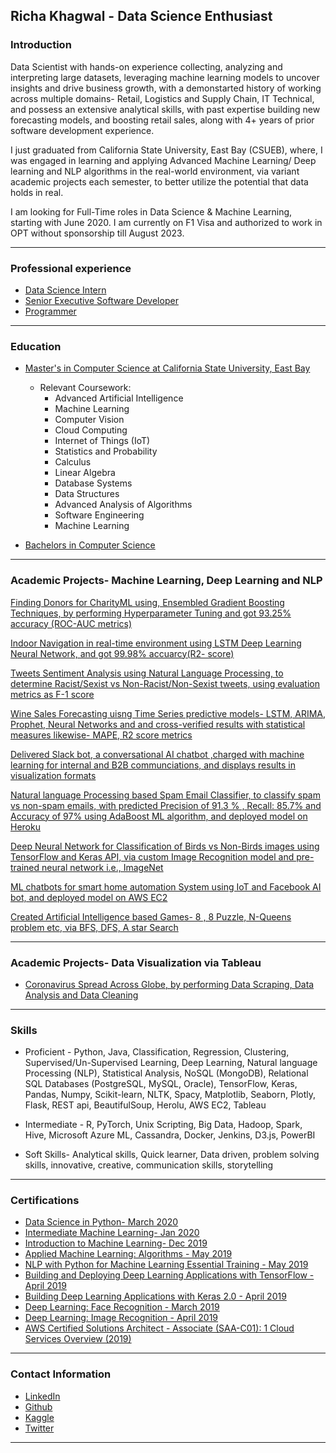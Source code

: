 ## Richa Khagwal - Data Science Enthusiast

### Introduction

Data Scientist with hands-on experience collecting, analyzing and interpreting large datasets, leveraging machine learning models to uncover insights and drive business growth, with a demonstarted history of working across multiple domains- Retail, Logistics and Supply Chain, IT Technical, and possess an extensive analytical skills, with past expertise building new forecasting models, and boosting retail sales, along with 4+ years of prior software development experience. 

I just graduated from California State University, East Bay (CSUEB), where, I was engaged in learning and applying Advanced Machine Learning/ Deep learning and NLP algorithms in the real-world environment, via variant academic projects each semester, to better utilize the potential that data holds in real.

I am looking for Full-Time roles in Data Science & Machine Learning, starting with June 2020. I am currently on F1 Visa and authorized to work in OPT without sponsorship till August 2023.

---

### Professional experience

- [Data Science Intern](https://www.thewinegroup.com/)
- [Senior Executive Software Developer](https://www.bata.in/)
- [Programmer](https://nrlm.gov.in/)

---

### Education

- [Master's in Computer Science at California State University, East Bay](https://catalog.csueastbay.edu/preview_program.php?catoid=19&poid=7757)
  - Relevant Coursework:
    * Advanced Artificial Intelligence
    * Machine Learning
    * Computer Vision
    * Cloud Computing
    * Internet of Things (IoT)
    * Statistics and Probability
    * Calculus
    * Linear Algebra
    * Database Systems
    * Data Structures
    * Advanced Analysis of Algorithms
    * Software Engineering
    * Machine Learning
    
- [Bachelors in Computer Science](http://www.rtu.ac.in/RTU/)

---


### Academic Projects- Machine Learning, Deep Learning and NLP

   [Finding Donors for CharityML using, Ensembled Gradient Boosting Techniques, by performing Hyperparameter Tuning and got 93.25% accuracy (ROC-AUC metrics)](https://github.com/rickhagwal/Finding-Donors-for-CharityML)
    
   [Indoor Navigation in real-time environment using LSTM Deep Learning Neural Network, and got 99.98% accuarcy(R2- score)](https://github.com/rickhagwal/Indoor-Navigation)
    
   [Tweets Sentiment Analysis using Natural Language Processing, to determine Racist/Sexist vs Non-Racist/Non-Sexist tweets, using evaluation metrics as F-1 score ](https://github.com/rickhagwal/Tweets-Semantic-Analysis)
    
   [Wine Sales Forecasting uisng Time Series predictive models- LSTM, ARIMA, Prophet, Neural Networks and and cross-verified results with statistical measures likewise- MAPE, R2 score metrics](https://github.com/rickhagwal/Wine-Forecasting-and-Chatbot)
    
   [Delivered Slack bot, a conversational AI chatbot ,charged with machine learning for internal and B2B communciations, and displays results in visualization formats](https://github.com/rickhagwal/Wine-Forecasting-and-Chatbot)
    
   [Natural language Processing based Spam Email Classifier, to classify spam vs non-spam emails, with predicted Precision of 91.3 % , Recall: 85.7%  and Accuracy of 97% using AdaBoost ML algorithm, and deployed model on Heroku ](https://github.com/rickhagwal/NLP-Spam-Email-Classifier)

   [Deep Neural Network for Classification of Birds vs Non-Birds images using TensorFlow and Keras API, via custom Image Recognition model and pre-trained neural network i.e., ImageNet](https://github.com/rickhagwal/Image-Recognition-using-Deep-Learning/tree/Image-Recognition)
    
   [ML chatbots for smart home automation System using IoT and Facebook AI bot, and deployed model on AWS EC2](https://github.com/rickhagwal/IOT-Academic-Project)
    
   [Created Artificial Intelligence based Games- 8 , 8 Puzzle, N-Queens problem etc, via BFS, DFS, A star Search](https://github.com/rickhagwal/Artificial-Intelligence)
    
 
---

### Academic Projects- Data Visualization via Tableau

- [Coronavirus Spread Across Globe, by performing Data Scraping, Data Analysis and Data Cleaning](https://public.tableau.com/profile/richa7025#!/vizhome/Coronavirus_static/CoronavirusTimingacrossweb/)

---

### Skills

 - Proficient -  Python, Java, Classification, Regression, Clustering, Supervised/Un-Supervised Learning, Deep Learning, Natural language Processing (NLP), Statistical Analysis,  NoSQL (MongoDB), Relational SQL Databases (PostgreSQL, MySQL, Oracle), TensorFlow, Keras, Pandas, Numpy, Scikit-learn, NLTK, Spacy, Matplotlib, Seaborn, Plotly, Flask, REST api, BeautifulSoup, Herolu, AWS EC2, Tableau

 - Intermediate - R, PyTorch, Unix Scripting, Big Data, Hadoop, Spark, Hive, Microsoft Azure ML, Cassandra, Docker, Jenkins, D3.js, PowerBI
 
 - Soft Skills- Analytical skills, Quick learner, Data driven, problem solving skills, innovative, creative, communication skills,  storytelling

---


### Certifications

- [Data Science in Python- March 2020](https://www.coursera.org/account/accomplishments/verify/KKRG5Z4R9U74)
- [Intermediate Machine Learning- Jan 2020](https://www.kaggle.com/learn/certification/rickhagwal5/intermediate-machine-learning)
- [Introduction to Machine Learning- Dec 2019](https://www.kaggle.com/learn/certification/rickhagwal5/intro-to-machine-learning)
- [Applied Machine Learning: Algorithms - May 2019](https://github.com/rickhagwal/rickhagwal.github.io/blob/master/pdf/CertificateOfCompletion_Applied_Machine_Learning_Algorithms.pdf)
- [NLP with Python for Machine Learning Essential Training - May 2019](https://github.com/rickhagwal/rickhagwal.github.io/blob/master/pdf/CertificateOfCompletion_NLP_with_Python_for_Machine_Learning_Essential_Training.pdf)
- [Building and Deploying Deep Learning Applications with TensorFlow - April 2019](https://github.com/rickhagwal/rickhagwal.github.io/blob/master/pdf/CertificateOfCompletion_Building_and_Deploying_Deep%20Learning_Applications_with_TensorFlow.pdf)
- [Building Deep Learning Applications with Keras 2.0 - April 2019](https://github.com/rickhagwal/rickhagwal.github.io/blob/master/pdf/CertificateOfCompletion_Building_Deep_Learning_Applications_with_Keras_2.0.pdf)
- [Deep Learning: Face Recognition - March 2019](https://github.com/rickhagwal/rickhagwal.github.io/blob/master/pdf/CertificateOfCompletion_Deep_Learning_Face_Recognition.pdf)
- [Deep Learning: Image Recognition - April 2019](https://github.com/rickhagwal/rickhagwal.github.io/blob/master/pdf/CertificateOfCompletion_Deep_Learning_Image_Recognition.pdf)
- [AWS Certified Solutions Architect - Associate (SAA-C01): 1 Cloud Services Overview (2019)](https://github.com/rickhagwal/rickhagwal.github.io/blob/master/pdf/CertificateOfCompletion_AWS%20Certified%20Solutions%20Architect.pdf)



---

### Contact Information

- [LinkedIn](https://www.linkedin.com/in/richa-khagwal-903474172/)
- [Github](https://github.com/rickhagwal)
- [Kaggle](https://www.kaggle.com/rickhagwal5)
- [Twitter](https://twitter.com/Richa61042835)


---

